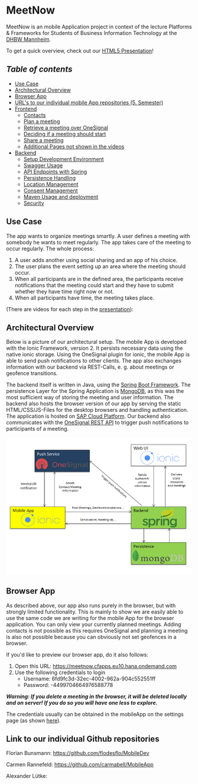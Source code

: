 # MeetNow

MeetNow is an mobile Application project in context of the lecture Platforms & Frameworks for Students of Business 
Information Technology at the [DHBW Mannheim](https://www.dhbw-mannheim.de/).

To get a quick overview, check out our 
[HTML5 Presentation](http://htmlpreview.github.io/?https://github.com/XLexxaX/MeetNow/blob/master/presentation/presentation.html)!

## _Table of contents_
- [Use Case](#use-case)
- [Architectural Overview](#architectural-overview)
- [Browser App](#browser-app)
- [URL's to our individual mobile App repositories (5. Semester)](#link-to-our-individual-github-repositories)
- [Frontend](./mobileApp/README.md)
    + [Contacts](./mobileApp/README.md#contacts)
    + [Plan a meeting](./mobileApp/README.md#plan-a-meeting)
    + [Retrieve a meeting over OneSignal](./mobileApp/README.md#retrive-a-meeting-over-OneSignal)
    + [Deciding if a meeting should start](./mobileApp/README.md#deciding-if-a-meeting-should-start)
    + [Share a meeting](./mobileApp/README.md#share-a-meeting)
    + [Additional Pages not shown in the videos](./mobileApp/README.md#additional-pages-not-shown-in-the-videos)
- [Backend](./backend/README.md)
    + [Setup Development Environment](./backend/README.md#setup-development-environment)
    + [Swagger Usage](./backend/README.md#swagger-usage)
    + [API Endpoints with Spring](./backend/README.md#api-endpoints-with-spring)
    + [Persistence Handling](./backend/README.md#persistencehandling)
    + [Location Management](./backend/README.md#location-management)
    + [Consent Management](./backend/README.md#consent-management)
    + [Maven Usage and deployment](./backend/README.md#maven-usage-and-deployment)
    + [Security](./backend/README.md#security)

## Use Case

The app wants to organize meetings smartly. A user defines a meeting with somebody he wants to meet regularly. The app
takes care of the meeting to occur regularly. The whole process:

1. A user adds another using social sharing and an app of his choice.
2. The user plans the event setting up an area where the meeting should occur.
3. When all participants are in the defined area, the participants receive notifications that the meeting could start
and they have to submit whether they have time right now or not.
4. When all participants have time, the meeting takes place.

 (There are videos for each step in the 
[presentation](http://htmlpreview.github.io/?https://github.com/XLexxaX/MeetNow/blob/master/presentation/presentation.html)):

## Architectural Overview
Below is a picture of our architectural setup. 
The mobile App is developed with the Ionic Framework, version 2. It persists necessary data using the native ionic 
storage. Using the OneSignal plugin for ionic, the mobile App is able to send push notifications to other clients. 
The app also exchanges information with our backend via REST-Calls, e. g. about meetings or geofence transitions. 

The backend itself is written in Java, using the [Spring Boot Framework](https://projects.spring.io/spring-boot/). 
The persistence Layer for the Spring Application 
is [MongoDB](https://www.mongodb.com/), as this was the most sufficient way of storing the meeting and user information. 
The backend also hosts the browser version of our app by serving the static HTML/CSS/JS-Files for the desktop browsers 
and handling 
authentication. The application is hosted on [SAP Cloud Platform](https://cloudplatform.sap.com/index.html). Our 
backend also communicates with the [OneSignal REST API](https://documentation.onesignal.com/v3.0/reference) to trigger
push notifications to participants of a meeting.

![Architectural Overview](./Architecture_Overview.png "Architecture of the whole MeetNow application")

## Browser App
As described above, our app also runs purely in the browser, but with strongly limited functionality. This is mainly
to show we are easily able to use the same code we are writing for the mobile App for the browser application.
You can only view your currently planned meetings. Adding contacts is not possible as this requires OneSignal and 
planning a meeting is also not possible because you can obviously not set geofences in a browser. 

If you'd like to preview our browser app, do it also follows:
1. Open this URL: https://meetnow.cfapps.eu10.hana.ondemand.com
2. Use the following credentials to login
    - Username: 6fd9fc3d-32ec-4002-962a-904c552551ff
    - Password: -4499704664976588778

**_Warning: If you delete a meeting in the browser, it will be deleted locally and on server! If you do so you will have
one less to explore._**

The credentials usually can be obtained in the mobileApp on the settings page (as shown [here](TODO)).

## Link to our individual Github repositories
Florian Bunsmann: https://github.com/flodesflo/MobileDev

Carmen Rannefeld: https://github.com/carmabell/MobileApp

Alexander Lütke:
